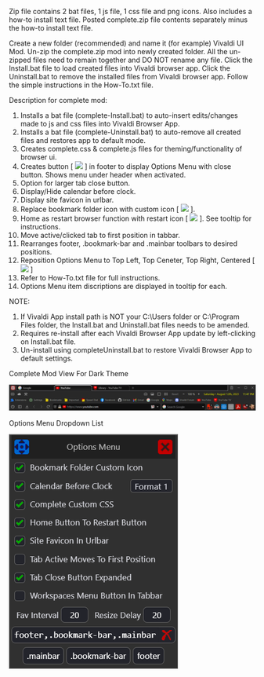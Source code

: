 Zip file contains 2 bat files, 1 js file, 1 css file and png icons. Also includes a how-to install text file. Posted complete.zip file contents separately minus the how-to install text file.

Create a new folder (recommended) and name it (for example) Vivaldi UI Mod. Un-zip the complete.zip mod into newly created folder. All the un-zipped files need to remain together and DO NOT rename any file. Click the Install.bat file to load created files into Vivaldi browser app. Click the Uninstall.bat to remove the installed files from Vivaldi browser app. Follow the simple instructions in the How-To.txt file.

Description for complete mod:
1. Installs a bat file (complete-Install.bat) to auto-insert edits/changes made to js and css files into Vivaldi Browser App.
2. Installs a bat file (complete-Uninstall.bat) to auto-remove all created files and restores app to default mode.
3. Creates complete.css & complete.js files for theming/functionality of browser ui.
4. Creates button [ <img src="https://github.com/srazzano/Images/blob/master/options.png"/> ] in footer to display Options Menu with close button. Shows menu under header when activated.
5. Option for larger tab close button.
6. Display/Hide calendar before clock.
7. Display site favicon in urlbar.
8. Replace bookmark folder icon with custom icon [ <img src="https://github.com/srazzano/Images/blob/master/folderIcon.png"/> ].
9. Home as restart browser function with restart icon [ <img src="https://github.com/srazzano/Images/blob/master/restartIcon.png"/> ]. See tooltip for instructions.
10. Move active/clicked tab to first position in tabbar.
11. Rearranges footer, .bookmark-bar and .mainbar toolbars to desired positions.
12. Reposition Options Menu to Top Left, Top Ceneter, Top Right, Centered [ <img src="https://github.com/srazzano/Images/blob/master/position.png"/> ]
13. Refer to How-To.txt file for full instructions.
14. Options Menu item discriptions are displayed in tooltip for each.

NOTE: 
1. If Vivaldi App install path is NOT your C:\Users folder or C:\Program Files folder, the Install.bat and Uninstall.bat files needs to be amended.
2. Requires re-install after each Vivaldi Browser App update by left-clicking on Install.bat file.
3. Un-install using completeUninstall.bat to restore Vivaldi Browser App to default settings.

Complete Mod View For Dark Theme

<img src="https://github.com/Razzano/Images/blob/master/Complete_Mod_View.png"/>

Options Menu Dropdown List

<img src="https://github.com/Razzano/Images/blob/master/Options_Menu_Dropdown.png"/>
